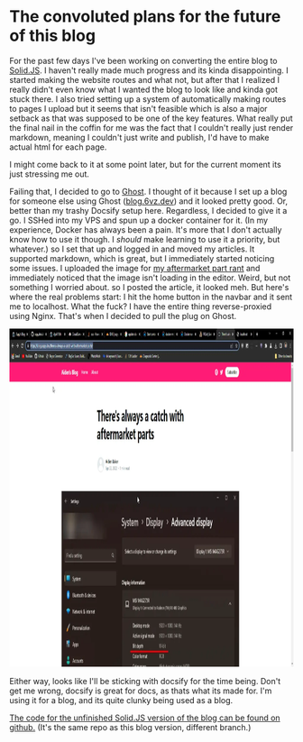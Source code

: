 # The convoluted plans for the future of this blog

For the past few days I've been working on converting the entire blog to [Solid.JS](https://www.solidjs.com). I haven't really made much progress and its kinda disappointing. I started making the website routes and what not, but after that I realized I really didn't even know what I wanted the blog to look like and kinda got stuck there. I also tried setting up a system of automatically making routes to pages I upload but it seems that isn't feasible which is also a major setback as that was supposed to be one of the key features. What really put the final nail in the coffin for me was the fact that I couldn't really just render markdown, meaning I couldn't just write and publish, I'd have to make actual html for each page.

I might come back to it at some point later, but for the current moment its just stressing me out.

Failing that, I decided to go to [Ghost](https://ghost.org). I thought of it because I set up a blog for someone else using Ghost ([blog.6vz.dev](https://blog.6vz.dev)) and it looked pretty good. Or, better than my trashy Docsify setup here. Regardless, I decided to give it a go. I SSHed into my VPS and spun up a docker container for it. (In my experience, Docker has always been a pain. It's more that I don't actually know how to use it though. I *should* make learning to use it a priority, but whatever.) so I set that up and logged in and moved my articles. It supported markdown, which is great, but I immediately started noticing some issues. I uploaded the image for [my aftermarket part rant](/pages/2022/april/7th.md) and immediately noticed that the image isn't loading in the editor. Weird, but not something I worried about. so I posted the article, it looked meh. But here's where the real problems start: I hit the home button in the navbar and it sent me to localhost. What the fuck? I have the entire thing reverse-proxied using Nginx. That's when I decided to pull the plug on Ghost.

<img src="../../../_media/april/ghost.webp" alt="The ghost version of this blog that could have been" height="600"/>

Either way, looks like I'll be sticking with docsify for the time being. Don't get me wrong, docsify is great for docs, as thats what its made for. I'm using it for a blog, and its quite clunky being used as a blog.

[The code for the unfinished Solid.JS version of the blog can be found on github.](https://github.com/SomeAspy/blog.aspy.dev/tree/Solid.JS) (It's the same repo as this blog version, different branch.)